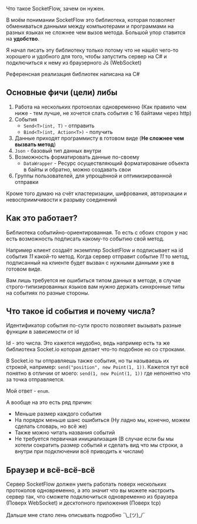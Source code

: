 Что такое SocketFlow, зачем он нужен.

В моём понимании SocketFlow это библиотека, которая позволяет обмениваться данными между компьютерами и программами на разных языках не сложнее чем вызов метода.
Большой упор ставится на **удобство**.

Я начал писать эту библиотеку только потому что не нашёл чего-то хорошего и удобного для того, чтобы запустить сервер на C# и подключиться к нему из браузерного Js (WebSocket)

Референсная реализация библиотек написана на C#

## Основные фичи (цели) либы
1. Работа на нескольких протоколах одновременно (Как правило чем ниже - тем лучше, не хочется слать события с 16 байтами через http)
2. События
    * `Send<T>(int, T)` - отправить
    * `Bind<T>(int, Action<T>)` - получить
3. Данные приходят программисту в готовом виде (**Не сложнее чем вызвать метод**)
4. `Json` - базовый тип данных внутри
5. Возможность форматировать данные по-своему
    * `DataWrapper` - Ресурс осуществляющий форматирование объекта в байты и обратно, можно создавать свои
6. Группы пользователей, для упрощённой и оптимизированной отправки

Кроме того думаю на счёт кластеризации, шифрования, авторизации и невосприимчивости к разрыву соединений

## Как это работает?
Библиотека событийно-ориентированная. То есть с обоих сторон у нас есть возможность подписать какому-то событию свой метод.

Например клиент создаёт экземпляр SocketFlow и подписывает на id события _11_ какой-то метод.
Когда сервер отправит событие _11_ то метод, подписанный на клиенте будет вызван с нужными данными уже в готовом виде.

Вам лишь требуется не ошибиться типом данных в методе, в случае строго-типизированных языков вам нужно держать синхронные типы на событиях по разные стороны.

## Что такое id события и почему числа?
Идентификатор события по-сути просто позволяет вызывать разные функции в зависимости от id

Id - это числа. Это кажется неудобно, ведь например есть та же библиотека Socket.io которая делает что-то подобное но со строками.

В Socket.io ты отправляешь также события, но ты называешь их строкой, например: `send("position", new Point(1, 1))`.
Кажется тут всё понятно в отличии от моего: `send(1, new Point(1, 1))` где непонятно что за точка отправляется.

Мой ответ - `enum`.

А вообще на это есть ряд причин:
* Меньше размер каждого события
* На порядок меньше шанс ошибиться (Ну ладно мы, конечно, можем сделать словарь, но всё же)
* Также можно читать названия событий
* Не требуется первичная инициализация (В случае если бы мы хотели сократить размер событий и сделать вид что мы строки, а внутри при подключении всё приводить к числам)

## Браузер и всё-всё-всё
Сервер SocketFlow должен уметь работать поверх нескольких протоколов одновременно, а это значит что вы можете настроить сервер так, что сможете подключиться одновременно из браузера (Поверх WebSocket) и десктопного приложения (Поверх tcp)

Дальше мне стало лень описывать подробно ¯\\\_(ツ)\_/¯
